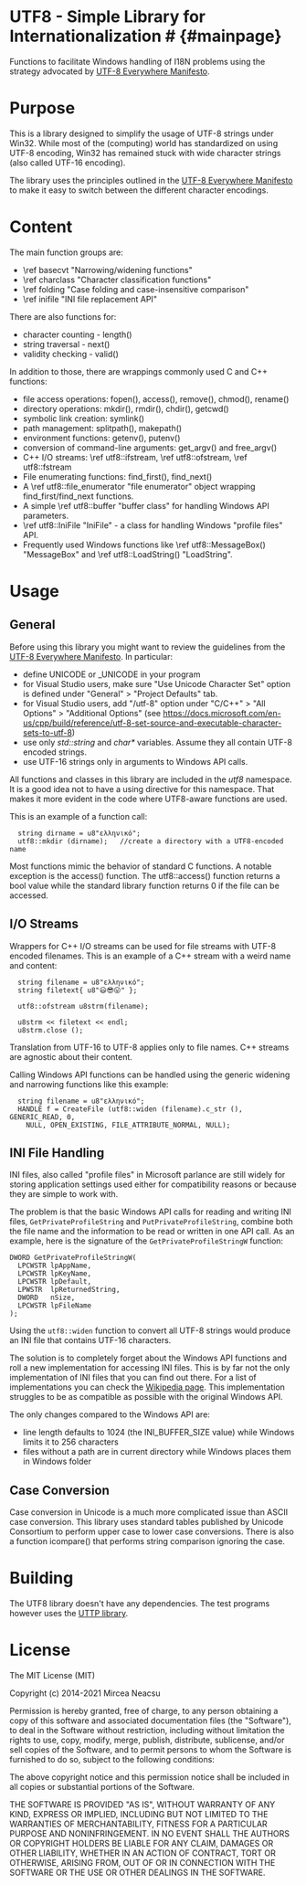 ﻿# UTF8 - Simple Library for Internationalization # {#mainpage}

Functions to facilitate Windows handling of I18N problems using
the strategy advocated by [UTF-8 Everywhere Manifesto](http://utf8everywhere.org/).

# Purpose #
This is a library designed to simplify the usage of UTF-8 strings under Win32.
While most of the (computing) world has standardized on using UTF-8 encoding,
Win32 has remained stuck with wide character strings (also called UTF-16 encoding).

The library uses the principles outlined in the [UTF-8 Everywhere Manifesto](http://utf8everywhere.org/) to make it easy to switch between the different character encodings.

# Content #
The main function groups are:
- \ref basecvt "Narrowing/widening functions"
- \ref charclass "Character classification functions"
- \ref folding  "Case folding and case-insensitive comparison" 
- \ref inifile "INI file replacement API"

There are also functions for:
- character counting - length()
- string traversal - next()
- validity checking - valid()

In addition to those, there are wrappings commonly used C and C++ functions:
- file access operations: fopen(), access(), remove(), chmod(), rename()
- directory operations: mkdir(), rmdir(), chdir(), getcwd()
- symbolic link creation: symlink()
- path management: splitpath(), makepath()
- environment functions: getenv(), putenv()
- conversion of command-line arguments: get_argv() and free_argv()
- C++ I/O streams: \ref utf8::ifstream, \ref utf8::ofstream, \ref utf8::fstream
- File enumerating functions: find_first(), find_next()
- A \ref utf8::file_enumerator "file enumerator" object wrapping find_first/find_next functions.
- A simple \ref utf8::buffer "buffer class" for handling Windows API parameters. 
- \ref utf8::IniFile "IniFile" - a class for handling Windows "profile files" API.
- Frequently used Windows functions like \ref utf8::MessageBox() "MessageBox" and 
\ref utf8::LoadString() "LoadString".

# Usage #
## General ##
Before using this library you might want to review the guidelines from the
[UTF-8 Everywhere Manifesto](http://utf8everywhere.org/). In particular:
- define UNICODE or _UNICODE in your program
- for Visual Studio users, make sure "Use Unicode Character Set" option is defined
  under "General" > "Project Defaults" tab.
- for Visual Studio users, add "/utf-8" option under "C/C++" > "All Options" >
  "Additional Options" (see https://docs.microsoft.com/en-us/cpp/build/reference/utf-8-set-source-and-executable-character-sets-to-utf-8)
- use only *std::string* and *char\** variables. Assume they all contain UTF-8
  encoded strings.
- use UTF-16 strings only in arguments to Windows API calls.

All functions and classes in this library are included in the *utf8* namespace.
It is a good idea not to have a using directive for this namespace. That makes it
more evident in the code where UTF8-aware functions are used.

This is an example of a function call:
````
  string dirname = u8"ελληνικό";
  utf8::mkdir (dirname);   //create a directory with a UTF8-encoded name
````
Most functions mimic the behavior of standard C functions. A notable exception is
the access() function. The utf8::access() function returns a bool value while the
standard library function returns 0 if the file can be accessed.
 
## I/O Streams ##
Wrappers for C++ I/O streams can be used for file streams with UTF-8 encoded filenames.
This is an example of a C++ stream with a weird name and content:
````
  string filename = u8"ελληνικό";
  string filetext{ u8"😃😎😛" };

  utf8::ofstream u8strm(filename);

  u8strm << filetext << endl;
  u8strm.close ();
````
Translation from UTF-16 to UTF-8 applies only to file names. C++ streams are agnostic
about their content.

Calling Windows API functions can be handled using the generic widening and
narrowing functions like this example:
````
  string filename = u8"ελληνικό";
  HANDLE f = CreateFile (utf8::widen (filename).c_str (), GENERIC_READ, 0,
    NULL, OPEN_EXISTING, FILE_ATTRIBUTE_NORMAL, NULL);
````

## INI File Handling ##
INI files, also called "profile files" in Microsoft parlance are still widely for storing application settings used either for compatibility reasons or because they are simple to work with.

The problem is that the basic Windows API calls for reading and writing INI files, `GetPrivateProfileString` and `PutPrivateProfileString`, combine both the file name and the information to be read or written in one API call. As an example, here is the signature of the `GetPrivateProfileStringW` function:
````
DWORD GetPrivateProfileStringW(
  LPCWSTR lpAppName,
  LPCWSTR lpKeyName,
  LPCWSTR lpDefault,
  LPWSTR  lpReturnedString,
  DWORD   nSize,
  LPCWSTR lpFileName
);
````
Using the `utf8::widen` function to convert all UTF-8 strings would produce an INI file that contains UTF-16 characters.

The solution is to completely forget about the Windows API functions and roll a new implementation for accessing INI files. This is by far not the only implementation of INI files that you can find out there. For a list of implementations you can check the [Wikipedia page](https://en.wikipedia.org/wiki/INI_file). This implementation struggles to be as compatible as possible with the original Windows API.

The only changes compared to the Windows API are:
 - line length defaults to 1024 (the INI_BUFFER_SIZE value) while Windows limits it to 256 characters
 - files without a path are in current directory while Windows places them in Windows folder

## Case Conversion ##
Case conversion in Unicode is a much more complicated issue than ASCII case conversion.
This library uses standard tables published by Unicode Consortium to perform upper case
to lower case conversions. There is also a function icompare() that performs string
comparison ignoring the case.


# Building #
The UTF8 library doesn't have any dependencies. The test programs however uses
the [UTTP library](https://github.com/neacsum/utpp).

# License #

The MIT License (MIT)
 
Copyright (c) 2014-2021 Mircea Neacsu

Permission is hereby granted, free of charge, to any person obtaining a copy
of this software and associated documentation files (the "Software"), to deal
in the Software without restriction, including without limitation the rights
to use, copy, modify, merge, publish, distribute, sublicense, and/or sell
copies of the Software, and to permit persons to whom the Software is
furnished to do so, subject to the following conditions:

The above copyright notice and this permission notice shall be included in all
copies or substantial portions of the Software.

THE SOFTWARE IS PROVIDED "AS IS", WITHOUT WARRANTY OF ANY KIND, EXPRESS OR
IMPLIED, INCLUDING BUT NOT LIMITED TO THE WARRANTIES OF MERCHANTABILITY,
FITNESS FOR A PARTICULAR PURPOSE AND NONINFRINGEMENT. IN NO EVENT SHALL THE
AUTHORS OR COPYRIGHT HOLDERS BE LIABLE FOR ANY CLAIM, DAMAGES OR OTHER
LIABILITY, WHETHER IN AN ACTION OF CONTRACT, TORT OR OTHERWISE, ARISING FROM,
OUT OF OR IN CONNECTION WITH THE SOFTWARE OR THE USE OR OTHER DEALINGS IN THE
SOFTWARE.



